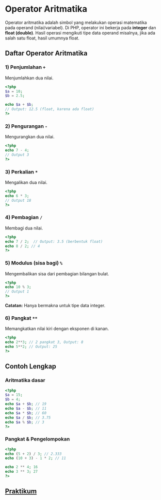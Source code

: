 # Operator Aritmatika

Operator aritmatika adalah simbol yang melakukan operasi matematika pada operand (nilai/variabel). Di PHP, operator ini bekerja pada **integer** dan **float (double)**. Hasil operasi mengikuti tipe data operand misalnya, jika ada salah satu float, hasil umumnya float.

## Daftar Operator Aritmatika

### 1) Penjumlahan `+`

Menjumlahkan dua nilai.

```php
<?php
$a = 10;
$b = 2.5;

echo $a + $b;
// Output: 12.5 (float, karena ada float)
?>
```

### 2) Pengurangan `-`

Mengurangkan dua nilai.

```php
<?php
echo 7 - 4;
// Output 3
?>
```

### 3) Perkalian `*`

Mengalikan dua nilai.

```php
<?php
echo 6 * 3;
// Output 18
?>
```

### 4) Pembagian `/`

Membagi dua nilai.

```php
<?php
echo 7 / 2;  // Output: 3.5 (berbentuk float)
echo 8 / 2; // 4
?>
```

### 5) Modulus (sisa bagi) `%`

Mengembalikan sisa dari pembagian bilangan bulat.

```php
<?php
echo 10 % 3;
// Output 1
?>
```

**Catatan:** Hanya bermakna untuk tipe data integer.

### 6) Pangkat `**`

Memangkatkan nilai kiri dengan eksponen di kanan.

```php
<?php
echo 2**3; // 2 pangkat 3, Output: 8
echo 5**2; // Output: 25
?>
```

## Contoh Lengkap

### Aritmatika dasar

```php
<?php
$a = 15;
$b = 4;
echo $a + $b; // 19
echo $a - $b; // 11
echo $a * $b; // 60
echo $a / $b; // 3.75
echo $a % $b; // 3
?>
```

### Pangkat & Pengelompokan

```php
<?php
echo (5 + 2) / 3; // 2.333
echo (10 + 3) - 1 * 2; // 11

echo 2 ** 4; 16
echo 3 ** 3; 27
?>
```

## [Praktikum](praktikum-operator-aritmatika.md)
